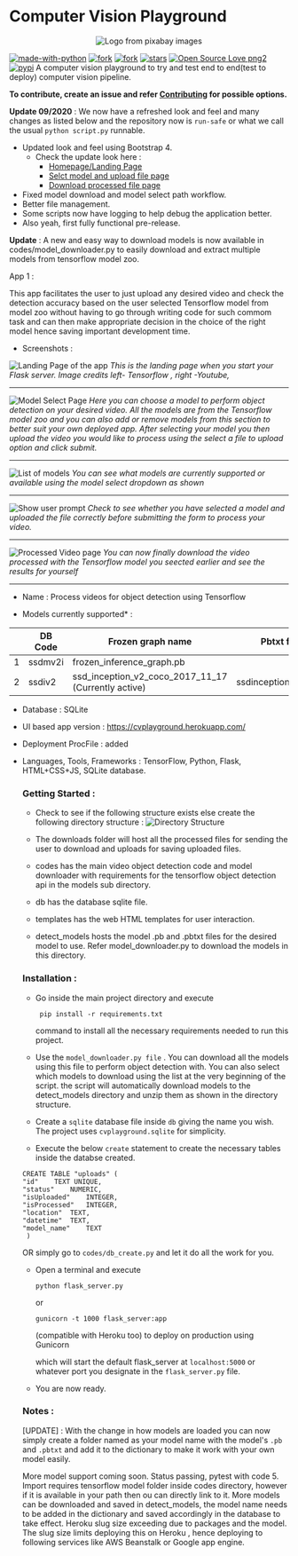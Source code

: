 # Computer Vision Playground

<p align="center">
  <img src="https://raw.githubusercontent.com/ashwin-phadke/cvplayground/master/readme_assets/logo.png" alt="Logo from pixabay images"/>
</p>

[![made-with-python](https://img.shields.io/badge/Made%20with-Python-1f425f.svg)](https://www.python.org/) 
[![fork](https://img.shields.io/github/forks/ashwin-phadke/cvplayground)](https://img.shields.io/github/forks/ashwin-phadke/cvplayground)
[![fork](https://img.shields.io/badge/python-3.6%2B-orange)](https://img.shields.io/badge/python-3.6%2B-orange)
[![stars](https://img.shields.io/github/stars/ashwin-phadke/cvplayground)](https://img.shields.io/github/stars/ashwin-phadke/cvplayground)
[![Open Source Love png2](https://badges.frapsoft.com/os/v2/open-source.png?v=103)](https://github.com/ellerbrock/open-source-badges/)
[![pypi](https://img.shields.io/badge/pypi-0.4.1-success)](https://img.shields.io/badge/pypi-0.4.1-success)
A computer vision playground to try and test end to end(test to deploy) computer vision pipeline. 

 **To contribute, create an issue and refer [Contributing](https://github.com/ashwin-phadke/cvplayground/blob/master/CONTRIBUTING.md) for possible options.**

**Update 09/2020** : We now have a refreshed look and feel and many changes as listed below and the repository now is `run-safe` or what we call the usual `python script.py` runnable.

  - Updated look and feel using Bootstrap 4.
    - Check the update look here :
      - [Homepage/Landing Page](https://raw.githubusercontent.com/ashwin-phadke/cvplayground/master/cvplay/cvplay/readme_assets/homepage.png) 
      - [Selct model and upload file page](https://raw.githubusercontent.com/ashwin-phadke/cvplayground/master/cvplay/cvplay/readme_assets/modelselectpage.png)
      - [Download processed file page](https://raw.githubusercontent.com/ashwin-phadke/cvplayground/master/cvplay/cvplay/readme_assets/downloadpage.png)
  - Fixed model download and model select path workflow.
  - Better file management.
  - Some scripts now have logging to help debug the application better.
  - Also yeah, first fully functional pre-release.

**Update** : A new and easy way to download models is now available in codes/model_downloader.py to easily download and extract multiple models from tensorflow model zoo.

App 1 : 

This app facilitates the user to just upload any desired video and check the detection accuracy based on the user selected Tensorflow model from model zoo without having to go through writing code for such commom task and can then make appropriate decision in the choice of the right model hence saving important development time.
- Screenshots :

![Landing Page of the app](https://raw.githubusercontent.com/ashwin-phadke/cvplayground/master/readme_assets/landing_page.png)
*This is the landing page when you start your Flask server. Image credits left- Tensorflow , right -Youtube,*
______________________________________________________________________________________

![Model Select Page](https://raw.githubusercontent.com/ashwin-phadke/cvplayground/master/readme_assets/model_select_page.png)
*Here you can choose a model to perform object detection on your desired video. All the models are from the Tensorflow model zoo and you can also add or remove models from this section to better suit your own deployed app. After selecting your model you then upload the video you would like to process using the select a file to upload option and click submit.*

_________________________________________________________________________________________

![List of models](https://raw.githubusercontent.com/ashwin-phadke/cvplayground/master/readme_assets/final_model_select.png)
*You can see what models are currently supported or available using the model select dropdown as shown*
_________________________________________________________________________________________

![Show user prompt](https://raw.githubusercontent.com/ashwin-phadke/cvplayground/master/readme_assets/model.png)
*Check to see whether you have selected a model and uploaded the file correctly before submitting the form to process your video.*
_________________________________________________________________________________________

![Processed Video page](https://raw.githubusercontent.com/ashwin-phadke/cvplayground/master/readme_assets/processed_download_page.png)
*You can now finally download the video processed with the Tensorflow model you seected earlier and see the results for yourself*

_________________________________________________________________________________________

  
- Name : Process videos for object detection using Tensorflow

- Models currently supported* : 

|                |DB Code                          |Frozen graph name                         |Pbtxt file
|----------------|-------------------------------|-----------------------------|-----------------------------|
|1|ssdmv2i            |frozen_inference_graph.pb          |
|2          |ssdiv2            |ssd_inception_v2_coco_2017_11_17    (Currently active)       | ssdinceptionv2.pbtxt|


- Database : SQLite

- UI based app version : https://cvplayground.herokuapp.com/

- Deployment ProcFile : added

- Languages, Tools, Frameworks : TensorFlow, Python, Flask, HTML+CSS+JS, SQLite database.

    ### Getting Started :

    - Check to see if the following structure exists else create the following directory structure : 
    ![Directory Structure](dir_struct.jpg?raw=true "Title")

    - The downloads folder will host all the processed files for sending the user to download and uploads for saving uploaded files.

    - codes has the main video object detection code and model downloader with requirements for the tensorflow object detection api
    in the models sub directory.

    - db has the database sqlite file.

    - templates has the web HTML templates for user interaction.

    - detect_models hosts the model .pb and .pbtxt files for the desired model to use. Refer model_downloader.py to download the models in this directory.

    ### Installation :

    - Go inside the main project directory and execute  

        ``` pip install -r requirements.txt```

      command to install all the necessary requirements needed to run this project.

    - Use the `model_downloader.py file` . You can download all the models using this file to perform object detection with. 
    You can also select which models to download using the list at the very beginning of the script. 
    the script will automatically download models to the detect_models directory and unzip them as shown in the directory structure.

    - Create a `sqlite` database file inside `db` giving the name you wish. The project uses `cvplayground.sqlite` for simplicity.

    - Execute the below `create` statement to create the necessary tables inside the databse created.

    ```
    CREATE TABLE "uploads" (
	"id"	TEXT UNIQUE,
	"status"	NUMERIC,
	"isUploaded"	INTEGER,
	"isProcessed"	INTEGER,
	"location"	TEXT,
	"datetime"	TEXT,
	"model_name"	TEXT
     )

    ```

    OR simply go to `codes/db_create.py` and let it do all the work for you.
    - Open a terminal and execute 

        ``` python flask_server.py ```     

        or

        ```gunicorn -t 1000 flask_server:app```
        
        (compatible with Heroku too) to deploy on production using Gunicorn

      which will start the default flask_server at `localhost:5000` or whatever port you designate in the `flask_server.py` file.

    - You are now ready.

    ### Notes : 
    [UPDATE] :  With the change in how models are loaded you can now simply create a folder named as your model name with the model's `.pb` and `.pbtxt` and add it to the dictionary to make it work with your own model easily.

    
    More model support coming soon. Status passing, pytest with code 5. Import requires tensorflow model folder inside codes directory, however if it is available in your path then ou can directly link to it. 
    More models can be downloaded and saved in detect_models, the model name needs to be added in the dictionary and saved accordingly in the database to take effect.
    Heroku slug size exceeding due to packages and the model.
    The slug size limits deploying this on Heroku , hence deploying to following services like AWS Beanstalk or Google app engine.

